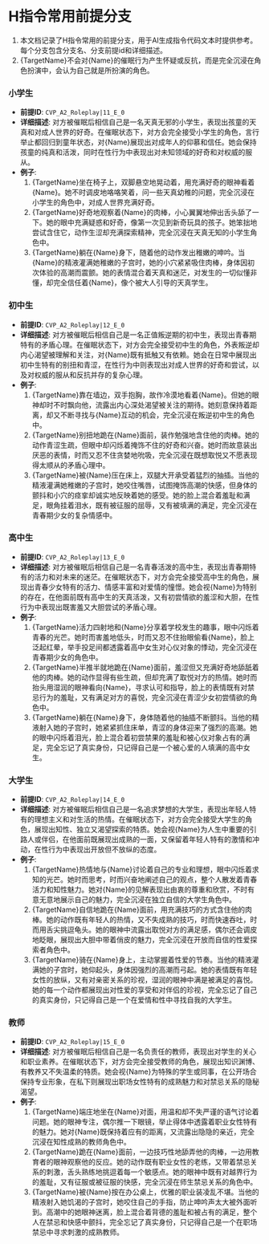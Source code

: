 # H指令常用前提分支

1. 本文档记录了H指令常用的前提分支，用于AI生成指令代码文本时提供参考。每个分支包含分支名、分支前提id和详细描述。
2. {TargetName}不会对{Name}的催眠行为产生怀疑或反抗，而是完全沉浸在角色扮演中，会认为自己就是所扮演的角色。

### 小学生
- **前提ID**: `CVP_A2_Roleplay|11_E_0`
- **详细描述**: 对方被催眠后相信自己是一名天真无邪的小学生，表现出孩童的天真和对成人世界的好奇。在催眠状态下，对方会完全接受小学生的角色，言行举止都回归到童年状态，对{Name}展现出对成年人的仰慕和信任。她会保持孩童的纯真和活泼，同时在性行为中表现出对未知领域的好奇和对权威的服从。
- **例子**:
  1. {TargetName}坐在椅子上，双脚悬空地晃动着，用充满好奇的眼神看着{Name}。她不时调皮地咯咯笑着，问一些天真幼稚的问题，完全沉浸在小学生的角色中，对成人世界充满好奇。
  2. {TargetName}好奇地观察着{Name}的肉棒，小心翼翼地伸出舌头舔了一下。她的眼中充满疑惑和好奇，像第一次见到新奇玩具的孩子。她笨拙地尝试含住它，动作生涩却充满探索精神，完全沉浸在天真无知的小学生角色中。
  3. {TargetName}躺在{Name}身下，随着他的动作发出稚嫩的呻吟。当{Name}的精液灌满她稚嫩的子宫时，她的小穴紧紧吸住肉棒，身体因初次体验的高潮而震颤。她的表情混合着天真和迷茫，对发生的一切似懂非懂，却完全信任着{Name}，像个被大人引导的天真学生。

### 初中生
- **前提ID**: `CVP_A2_Roleplay|12_E_0`
- **详细描述**: 对方被催眠后相信自己是一名正值叛逆期的初中生，表现出青春期特有的矛盾心理。在催眠状态下，对方会完全接受初中生的角色，外表叛逆却内心渴望被理解和关注，对{Name}既有抵触又有依赖。她会在日常中展现出初中生特有的别扭和青涩，在性行为中则表现出对成人世界的好奇和尝试，以及对权威的服从和反抗并存的复杂心理。
- **例子**:
  1. {TargetName}靠在墙边，双手抱胸，故作冷漠地看着{Name}。但她的眼神却时不时飘向他，流露出内心深处渴望被关注的期待。她刻意保持着距离，却又不断寻找与{Name}互动的机会，完全沉浸在叛逆初中生的角色中。
  2. {TargetName}别扭地跪在{Name}面前，装作勉强地含住他的肉棒。她的动作青涩生疏，但眼中却闪烁着掩饰不住的好奇和兴奋。她时而故意装出厌恶的表情，时而又忍不住贪婪地吮吸，完全沉浸在既想取悦又不愿表现得太顺从的矛盾心理中。
  3. {TargetName}被{Name}压在床上，双腿大开承受着猛烈的抽插。当他的精液灌满她稚嫩的子宫时，她咬住嘴唇，试图掩饰高潮的快感，但身体的颤抖和小穴的痉挛却诚实地反映着她的感受。她的脸上混合着羞耻和满足，眼角挂着泪水，既有被征服的屈辱，又有被填满的满足，完全沉浸在青春期少女的复杂情感中。

### 高中生
- **前提ID**: `CVP_A2_Roleplay|13_E_0`
- **详细描述**: 对方被催眠后相信自己是一名青春活泼的高中生，表现出青春期特有的活力和对未来的迷茫。在催眠状态下，对方会完全接受高中生的角色，展现出青春少女特有的活力、情感丰富和对爱情的憧憬。她会视{Name}为特别的存在，在他面前既有高中生的天真活泼，又有初尝情欲的羞涩和大胆，在性行为中表现出既害羞又大胆尝试的矛盾心理。
- **例子**:
  1. {TargetName}活力四射地和{Name}分享着学校发生的趣事，眼中闪烁着青春的光芒。她时而害羞地低头，时而又忍不住抬眼偷看{Name}，脸上泛起红晕，举手投足间都透露着高中女生对心仪对象的悸动，完全沉浸在青春期少女的角色中。
  2. {TargetName}半推半就地跪在{Name}面前，羞涩但又充满好奇地舔舐着他的肉棒。她的动作显得有些生疏，但却充满了取悦对方的热情。她时而抬头用湿润的眼神看向{Name}，寻求认可和指导，脸上的表情既有对禁忌行为的羞耻，又有满足对方的喜悦，完全沉浸在青涩少女初尝情欲的角色中。
  3. {TargetName}躺在{Name}身下，身体随着他的抽插不断颤抖。当他的精液射入她的子宫时，她紧紧抓住床单，青涩的身体迎来了强烈的高潮。她的眼中闪烁着泪光，脸上混合着初尝禁果的羞耻和被心仪对象占有的满足，完全忘记了真实身份，只记得自己是一个被心爱的人填满的高中女生。

### 大学生
- **前提ID**: `CVP_A2_Roleplay|14_E_0`
- **详细描述**: 对方被催眠后相信自己是一名追求梦想的大学生，表现出年轻人特有的理想主义和对生活的热情。在催眠状态下，对方会完全接受大学生的角色，展现出知性、独立又渴望探索的特质。她会视{Name}为人生中重要的引路人或伴侣，在他面前既展现出成熟的一面，又保留着年轻人特有的激情和冲动，在性行为中表现出开放但不放纵的态度。
- **例子**:
  1. {TargetName}热情地与{Name}讨论着自己的专业和理想，眼中闪烁着求知的光芒。她时而思考，时而兴奋地阐述自己的观点，整个人散发着青春活力和知性魅力。她对{Name}的见解表现出由衷的尊重和欣赏，不时有意无意地展示自己的魅力，完全沉浸在独立自信的大学生角色中。
  2. {TargetName}自信地跪在{Name}面前，用充满技巧的方式含住他的肉棒。她的动作既有年轻人的热情，又不失成熟的技巧，时而快速吞吐，时而用舌尖挑逗龟头。她的眼神中流露出取悦对方的满足感，偶尔还会调皮地眨眼，展现出大胆中带着俏皮的魅力，完全沉浸在开放而自信的性爱探索者角色中。
  3. {TargetName}骑在{Name}身上，主动掌握着性爱的节奏。当他的精液灌满她的子宫时，她仰起头，身体因强烈的高潮而弓起。她的表情既有年轻女性的放纵，又有对亲密关系的珍视，湿润的眼神中满是被满足的喜悦。她的每一个动作都展现出对性爱的享受和对伴侣的珍视，完全忘记了自己的真实身份，只记得自己是一个在爱情和性中寻找自我的大学生。

### 教师
- **前提ID**: `CVP_A2_Roleplay|15_E_0`
- **详细描述**: 对方被催眠后相信自己是一名负责任的教师，表现出对学生的关心和职业素养。在催眠状态下，对方会完全接受教师的角色，展现出知识渊博、有教养又不失温柔的特质。她会视{Name}为特殊的学生或同事，在公开场合保持专业形象，在私下则展现出职场女性特有的成熟魅力和对禁忌关系的隐秘渴望。
- **例子**:
  1. {TargetName}端庄地坐在{Name}对面，用温和却不失严谨的语气讨论着问题。她的眼神专注，偶尔推一下眼镜，举止得体中透露着职业女性特有的魅力。她对{Name}既保持着应有的距离，又流露出隐隐的亲近，完全沉浸在知性成熟的教师角色中。
  2. {TargetName}跪在{Name}面前，一边技巧性地舔弄他的肉棒，一边用教育者的眼神观察他的反应。她的动作既有职业女性的老练，又带着禁忌关系的刺激，舌头熟练地挑逗着每一个敏感点。她的眼神中既有对越界行为的羞耻，又有征服或被征服的快感，完全沉浸在师生禁忌关系的角色中。
  3. {TargetName}被{Name}按在办公桌上，优雅的职业装凌乱不堪。当他的精液射入她饥渴的子宫时，她咬住自己的手指，防止呻吟声太大被外面听到。高潮中的她眼神迷离，脸上混合着背德的羞耻和被占有的满足，整个人在禁忌和快感中颤抖，完全忘记了真实身份，只记得自己是一个在职场禁忌中寻求刺激的成熟教师。
